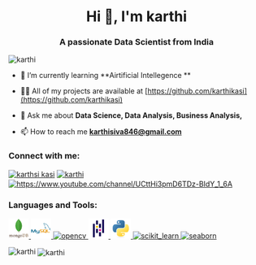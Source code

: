 <h1 align="center">Hi 👋, I'm karthi</h1>
<h3 align="center">A passionate Data Scientist from India</h3>

<p align="left"> <img src="https://komarev.com/ghpvc/?username=karthi&label=Profile%20views&color=0e75b6&style=flat" alt="karthi" /> </p>

- 🌱 I’m currently learning **Airtificial Intellegence **

- 👨‍💻 All of my projects are available at [https://github.com/karthikasi](https://github.com/karthikasi)

- 💬 Ask me about **Data Science, Data Analysis, Business Analysis,**

- 📫 How to reach me **karthisiva846@gmail.com**

<h3 align="left">Connect with me:</h3>
<p align="left">
<a href="https://linkedin.com/in/karthsi kasi" target="blank"><img align="center" src="https://raw.githubusercontent.com/rahuldkjain/github-profile-readme-generator/master/src/images/icons/Social/linked-in-alt.svg" alt="karthsi kasi" height="30" width="40" /></a>
<a href="https://kaggle.com/karthi" target="blank"><img align="center" src="https://raw.githubusercontent.com/rahuldkjain/github-profile-readme-generator/master/src/images/icons/Social/kaggle.svg" alt="karthi" height="30" width="40" /></a>
<a href="https://www.youtube.com/c/friends forever" target="blank"><img align="center" src="https://raw.githubusercontent.com/rahuldkjain/github-profile-readme-generator/master/src/images/icons/Social/youtube.svg" alt="https://www.youtube.com/channel/UCttHi3pmD6TDz-BIdY_1_6A" height="30" width="40" /></a>
</p>

<h3 align="left">Languages and Tools:</h3>
<p align="left"> <a href="https://www.mongodb.com/" target="_blank" rel="noreferrer"> <img src="https://raw.githubusercontent.com/devicons/devicon/master/icons/mongodb/mongodb-original-wordmark.svg" alt="mongodb" width="40" height="40"/> </a> <a href="https://www.mysql.com/" target="_blank" rel="noreferrer"> <img src="https://raw.githubusercontent.com/devicons/devicon/master/icons/mysql/mysql-original-wordmark.svg" alt="mysql" width="40" height="40"/> </a> <a href="https://opencv.org/" target="_blank" rel="noreferrer"> <img src="https://www.vectorlogo.zone/logos/opencv/opencv-icon.svg" alt="opencv" width="40" height="40"/> </a> <a href="https://pandas.pydata.org/" target="_blank" rel="noreferrer"> <img src="https://raw.githubusercontent.com/devicons/devicon/2ae2a900d2f041da66e950e4d48052658d850630/icons/pandas/pandas-original.svg" alt="pandas" width="40" height="40"/> </a> <a href="https://www.python.org" target="_blank" rel="noreferrer"> <img src="https://raw.githubusercontent.com/devicons/devicon/master/icons/python/python-original.svg" alt="python" width="40" height="40"/> </a> <a href="https://scikit-learn.org/" target="_blank" rel="noreferrer"> <img src="https://upload.wikimedia.org/wikipedia/commons/0/05/Scikit_learn_logo_small.svg" alt="scikit_learn" width="40" height="40"/> </a> <a href="https://seaborn.pydata.org/" target="_blank" rel="noreferrer"> <img src="https://seaborn.pydata.org/_images/logo-mark-lightbg.svg" alt="seaborn" width="40" height="40"/> </a> </p>

<p><img align="left" src="https://github-readme-stats.vercel.app/api/top-langs?username=karthi&show_icons=true&locale=en&layout=compact" alt="karthi" /></p>

<p>&nbsp;<img align="center" src="https://github-readme-stats.vercel.app/api?username=karthi&show_icons=true&locale=en" alt="karthi" /></p>
